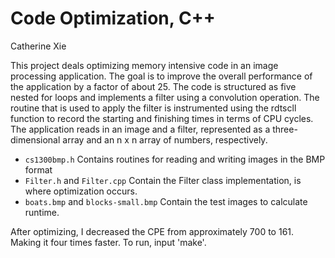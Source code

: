# Code Optimization, C++
Catherine Xie

This project deals optimizing memory intensive code in an image processing application. The goal is to improve the overall performance of the application by a factor of about 25. The code is structured as five nested for loops and implements a filter using a convolution operation. The routine that is used to apply the filter is instrumented using the rdtscll function to record the starting and finishing times in terms of CPU cycles. The application reads in an image and a filter, represented as a three-dimensional array and an n x n array of numbers, respectively.

  * `cs1300bmp.h` Contains routines for reading and writing images in the BMP format
  * `Filter.h` and `Filter.cpp` Contain the Filter class implementation, is where optimization occurs.
  * `boats.bmp` and `blocks-small.bmp` Contain the test images to calculate runtime.

After optimizing, I decreased the CPE from approximately 700 to 161. Making it four times faster. To run, input 'make'.
